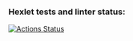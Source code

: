 ### Hexlet tests and linter status:
[![Actions Status](https://github.com/morgreek/frontend-project-46/workflows/hexlet-check/badge.svg)](https://github.com/morgreek/frontend-project-46/actions)